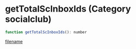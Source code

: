 # getTotalScInboxIds (Category socialclub)

```js
function getTotalScInboxIds(): number
```

[filename](getTotalScInboxIds_m.md ':include')